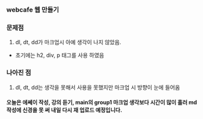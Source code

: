 ### webcafe 웹 만들기

### 문제점

1. dl, dt, dd가 마크업시 아예 생각이 나지 않았음.

- 초기에는 h2, div, p 태그를 사용 하였음

### 나아진 점

1. dl, dt, dd는 생각을 못해서 사용을 못했지만 마크업 시 방향이 눈에 들어옴

#### 오늘은 에쎄이 작성, 강의 듣기, main의 group1 마크업 생각보다 시간이 많이 흘러 md 작성에 신경을 못 써 내일 다시 재 업로드 예정입니다.
